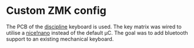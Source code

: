 # Custom ZMK config

The PCB of the [discipline](https://github.com/coseyfannitutti/discipline) keyboard is used. 
The key matrix was wired to utilise a [nice!nano](https://nicekeyboards.com/nice-nano/) instead 
of the default µC. The goal was to add bluetooth support to an existing mechanical keyboard.
